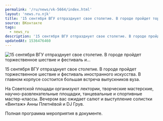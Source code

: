 ```yaml
---
permalink: '/ru/news/vk-5664/index.html'
layout: 'news.ru.njk'
title: '15 сентября ВГУ отпразднует свое столетие. В городе пройдет торжественное шествие и фестиваль и'
source: ВКонтакте
tags:
  - news_ru
description: '15 сентября ВГУ отпразднует свое столетие. В городе пройдет торжественное шествие и фестиваль и…'
updatedAt: 1536476460
---
```

![15 сентября ВГУ отпразднует свое столетие. В городе пройдет торжественное шествие и фестиваль и…](https://sun9-50.userapi.com/impf/c844616/v844616885/e67ac/0-xBFHmRNNA.jpg?size=900x600&quality=96&proxy=1&sign=0f319faf63fb0b124a6e86ccf785ce46&c_uniq_tag=MPX3BQ_SWejUxc3sWjJxanI7SqYxmh3-havXU9b9g9M&type=album)

15 сентября ВГУ отпразднует свое столетие. В городе пройдет торжественное шествие и фестиваль иностранного искусства. В главном корпусе состоится большая встреча выпускников вуза.

На Советской площади организуют лектории, творческие мастерские, научно-развлекательные площадки, танцевальные и спортивные мастер-классы. Вечером вас ожидает салют и выступление солистки «Винтаж» Анны Плетнёвой и DJ Грув.

Полная программа мероприятия в документе.
